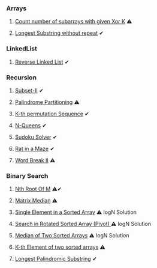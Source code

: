 ### Arrays

1) [Count number of subarrays with given Xor K](https://www.codingninjas.com/codestudio/problems/1115652?topList=striver-sde-sheet-problems&utm_source=striver&utm_medium=website) ⚠  

2) [Longest Substring without repeat](https://leetcode.com/problems/longest-substring-without-repeating-characters/) ✔

### LinkedList

1) [Reverse Linked List](https://leetcode.com/problems/reverse-linked-list/) ✔

### Recursion

1) [Subset-II](https://leetcode.com/problems/subsets-ii/) ✔

2) [Palindrome Partitioning](https://leetcode.com/problems/palindrome-partitioning/) ⚠

3) [K-th permutation Sequence](https://leetcode.com/problems/permutation-sequence/) ✔

4) [N-Queens](https://leetcode.com/problems/n-queens/) ✔

5) [Sudoku Solver](https://leetcode.com/problems/sudoku-solver/) ✔

6) [Rat in a Maze](https://www.codingninjas.com/codestudio/problems/758966?topList=striver-sde-sheet-problems&utm_source=striver&utm_medium=website) ✔

7) [Word Break II](https://www.codingninjas.com/codestudio/problems/983635?topList=striver-sde-sheet-problems&utm_source=striver&utm_medium=website) ⚠

### Binary Search

1) [Nth Root Of M](https://www.codingninjas.com/codestudio/problems/1062679?topList=striver-sde-sheet-problems&utm_source=striver&utm_medium=website&leftPanelTab=0) ⚠✔

2) [Matrix Median](https://www.codingninjas.com/codestudio/problems/873378?topList=striver-sde-sheet-problems&utm_source=striver&utm_medium=website&leftPanelTab=0) ⚠

3) [ Single Element in a Sorted Array](https://leetcode.com/problems/single-element-in-a-sorted-array/) ⚠ logN Solution

4) [Search in Rotated Sorted Array (Pivot) ](https://leetcode.com/problems/search-in-rotated-sorted-array/) ⚠ logN Solution

5) [Median of Two Sorted Arrays](https://leetcode.com/problems/median-of-two-sorted-arrays/) ⚠ logN Solution

6) [K-th Element of two sorted arrays](https://takeuforward.org/data-structure/k-th-element-of-two-sorted-arrays/) ⚠

7) [Longest Palindromic Substring](https://leetcode.com/problems/longest-palindromic-substring/) ✔